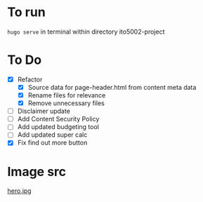 # To run
`hugo serve` in terminal within directory ito5002-project

# To Do
- [x] Refactor
    - [x] Source data for page-header.html from content meta data
    - [x] Rename files for relevance
    - [x] Remove unnecessary files
- [ ] Disclaimer update
- [ ] Add Content Security Policy
- [ ] Add updated budgeting tool
- [ ] Add updated super calc
- [x] Fix find out more button

# Image src
[hero.jpg](https://www.pexels.com/photo/brunette-relaxing-with-rose-on-chair-15781480/)